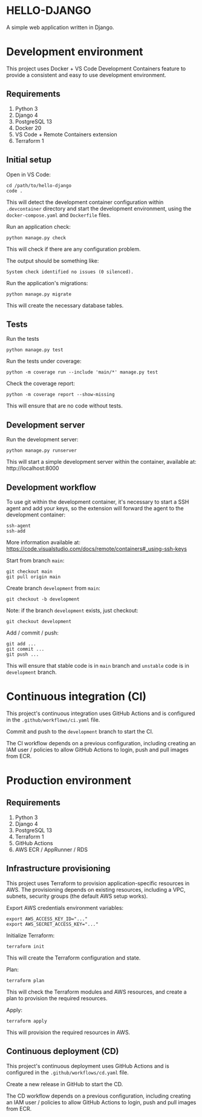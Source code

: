 # HELLO-DJANGO

A simple web application written in Django.

# Development environment

This project uses Docker + VS Code Development Containers feature to provide a
consistent and easy to use development environment.

## Requirements

1. Python 3
2. Django 4
3. PostgreSQL 13
4. Docker 20
5. VS Code + Remote Containers extension
6. Terraform 1

## Initial setup

Open in VS Code:

    cd /path/to/hello-django
    code .

This will detect the development container configuration within `.devcontainer`
directory and start the development environment, using the
`docker-compose.yaml` and `Dockerfile` files.

Run an application check:

    python manage.py check

This will check if there are any configuration problem.

The output should be something like:

    System check identified no issues (0 silenced).

Run the application's migrations:

    python manage.py migrate

This will create the necessary database tables.

## Tests

Run the tests

    python manage.py test

Run the tests under coverage:

    python -m coverage run --include 'main/*' manage.py test

Check the coverage report:

    python -m coverage report --show-missing

This will ensure that are no code without tests.

## Development server

Run the development server:

    python manage.py runserver

This will start a simple development server within the container, available at:
http://localhost:8000

## Development workflow

To use git within the development container, it's necessary to start a SSH
agent and add your keys, so the extension will forward the agent to the
development container:

    ssh-agent
    ssh-add

More information available at:
https://code.visualstudio.com/docs/remote/containers#_using-ssh-keys

Start from branch `main`:

    git checkout main
    git pull origin main

Create branch `development` from `main`:

    git checkout -b development

Note: if the branch `development` exists, just checkout:

    git checkout development

Add / commit / push:

    git add ...
    git commit ...
    git push ...

This will ensure that stable code is in `main` branch and `unstable` code is in
`development` branch.

# Continuous integration (CI)

This project's continuous integration uses GitHub Actions and is configured in
the `.github/workflows/ci.yaml` file.

Commit and push to the `development` branch to start the CI.

The CI workflow depends on a previous configuration, including creating an IAM
user / policies to allow GitHub Actions to login, push and pull images from
ECR.

# Production environment

## Requirements

1. Python 3
2. Django 4
3. PostgreSQL 13
4. Terraform 1
5. GitHub Actions
6. AWS ECR / AppRunner / RDS

## Infrastructure provisioning

This project uses Terraform to provision application-specific resources in AWS.
The provisioning depends on existing resources, including a VPC, subnets,
security groups (the default AWS setup works).

Export AWS credentials environment variables:

    export AWS_ACCESS_KEY_ID="..."
    export AWS_SECRET_ACCESS_KEY="..."

Initialize Terraform:

    terraform init

This will create the Terraform configuration and state.

Plan:

    terraform plan

This will check the Terraform modules and AWS resources, and create a plan to
provision the required resources.

Apply:

    terraform apply

This will provision the required resources in AWS.

## Continuous deployment (CD)

This project's continuous deployment uses GitHub Actions and is configured in
the `.github/workflows/cd.yaml` file.

Create a new release in GitHub to start the CD.

The CD workflow depends on a previous configuration, including creating an IAM
user / policies to allow GitHub Actions to login, push and pull images from
ECR.
